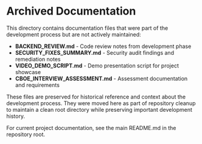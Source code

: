 # Archived Documentation

This directory contains documentation files that were part of the development process but are not actively maintained:

- **BACKEND_REVIEW.md** - Code review notes from development phase
- **SECURITY_FIXES_SUMMARY.md** - Security audit findings and remediation notes  
- **VIDEO_DEMO_SCRIPT.md** - Demo presentation script for project showcase
- **CBOE_INTERVIEW_ASSESSMENT.md** - Assessment documentation and requirements

These files are preserved for historical reference and context about the development process. They were moved here as part of repository cleanup to maintain a clean root directory while preserving important development history.

For current project documentation, see the main README.md in the repository root.
